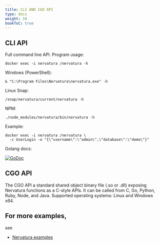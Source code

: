 ```yaml
---
title: CLI AND CGO API
type: docs
weight: 10
bookToC: true
---
```


## CLI API

Full command line API. Program usage:
```
docker exec -i nervatura /nervatura -h
```
Windows (PowerShell):
```
& "C:\Program Files\Nervatura\nervatura.exe" -h
```
Linux Snap:
```
/snap/nervatura/current/nervatura -h
```
NPM:
```
./node_modules/nervatura/bin/nervatura -h
```
Example:
```
docker exec -i nervatura /nervatura \
  -c UserLogin -o "{\"username\":\"admin\",\"database\":\"demo\"}"
```

Golang docs:

[![GoDoc](https://godoc.org/github.com/nervatura/nervatura?status.svg)](https://pkg.go.dev/github.com/nervatura/nervatura/service/pkg/service#CLIService)

## CGO API

The CGO API a standard shared object binary file (.so or .dll) exposing Nervatura functions as a C-style APIs. It can be called from C, Go, Python, Ruby, Node, and Java. Supported operating systems: Linux and Windows x64.

## For more examples, 
see 
- [Nervatura examples](https://github.com/nervatura/nervatura-examples)
